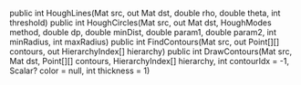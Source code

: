 public int HoughLines(Mat src, out Mat dst, double rho, double theta, int threshold)
public int HoughCircles(Mat src, out Mat dst, HoughModes method, double dp, double minDist, double param1, double param2, int minRadius, int maxRadius)
public int FindContours(Mat src, out Point[][] contours, out HierarchyIndex[] hierarchy)
public int DrawContours(Mat src, Mat dst, Point[][] contours, HierarchyIndex[] hierarchy, int contourIdx = -1, Scalar? color = null, int thickness = 1)